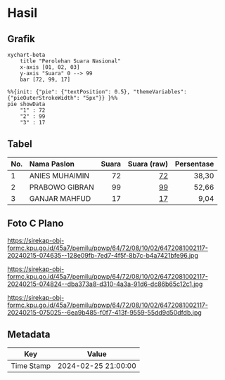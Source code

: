 # Hasil

## Grafik

```mermaid
xychart-beta
    title "Perolehan Suara Nasional"
    x-axis [01, 02, 03]
    y-axis "Suara" 0 --> 99
    bar [72, 99, 17]
```

```mermaid
%%{init: {"pie": {"textPosition": 0.5}, "themeVariables": {"pieOuterStrokeWidth": "5px"}} }%%
pie showData
    "1" : 72
    "2" : 99
    "3" : 17
```

## Tabel

| No. | Nama Paslon    | Suara | Suara (raw) | Persentase |
|:--- |:-------------- | -----:| -----------:| ----------:|
| 1   | ANIES MUHAIMIN | 72    | [72][p-1]   | 38,30      |
| 2   | PRABOWO GIBRAN | 99    | [99][p-2]   | 52,66      |
| 3   | GANJAR MAHFUD  | 17    | [17][p-3]   | 9,04       |


[p-1]: https://github.com/gigit-pemilu/pemilu-2024/blob/main/pilpres/hitung-suara/sub/64-kalimantan-timur/sub/72-kota-samarinda/sub/08-sungai-pinang/sub/1002-sungai-pinang-dalam/sub/117-tps/sub/paslon-1.txt
[p-2]: https://github.com/gigit-pemilu/pemilu-2024/blob/main/pilpres/hitung-suara/sub/64-kalimantan-timur/sub/72-kota-samarinda/sub/08-sungai-pinang/sub/1002-sungai-pinang-dalam/sub/117-tps/sub/paslon-2.txt
[p-3]: https://github.com/gigit-pemilu/pemilu-2024/blob/main/pilpres/hitung-suara/sub/64-kalimantan-timur/sub/72-kota-samarinda/sub/08-sungai-pinang/sub/1002-sungai-pinang-dalam/sub/117-tps/sub/paslon-3.txt

## Foto C Plano

https://sirekap-obj-formc.kpu.go.id/45a7/pemilu/ppwp/64/72/08/10/02/6472081002117-20240215-074635--128e09fb-7ed7-4f5f-8b7c-b4a7421bfe96.jpg

https://sirekap-obj-formc.kpu.go.id/45a7/pemilu/ppwp/64/72/08/10/02/6472081002117-20240215-074824--dba373a8-d310-4a3a-91d6-dc86b65c12c1.jpg

https://sirekap-obj-formc.kpu.go.id/45a7/pemilu/ppwp/64/72/08/10/02/6472081002117-20240215-075025--6ea9b485-f0f7-413f-9559-55dd9d50dfdb.jpg


## Metadata

| Key        | Value               |
| ---------- | ------------------- |
| Time Stamp | 2024-02-25 21:00:00 |




